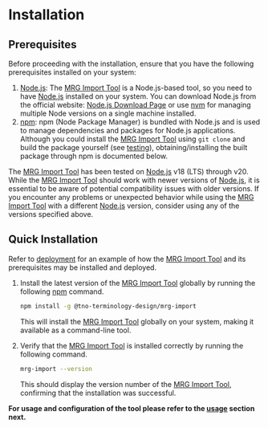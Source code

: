 # Installation
## Prerequisites

Before proceeding with the installation, ensure that you have the following prerequisites installed on your system:

1. [Node.js](http://nodejs.org/): The [MRG Import Tool](@) is a Node.js-based tool, so you need to have [Node.js](https://nodejs.org/) installed on your system. You can download Node.js from the official website: [Node.js Download Page](https://nodejs.org/) or use [nvm](https://github.com/nvm-sh/nvm) for managing multiple Node versions on a single machine installed.
2. [npm](https://www.npmjs.com/get-npm): npm (Node Package Manager) is bundled with Node.js and is used to manage dependencies and packages for Node.js applications. Although you could install the [MRG Import Tool](@) using `git clone` and build the package yourself (see [testing](#testing)), obtaining/installing the built package through npm is documented below.

The [MRG Import Tool](@) has been tested on [Node.js](http://nodejs.org/) v18 (LTS) through v20. While the [MRG Import Tool](@) should work with newer versions of [Node.js](http://nodejs.org/), it is essential to be aware of potential compatibility issues with older versions. If you encounter any problems or unexpected behavior while using the [MRG Import Tool](@) with a different [Node.js](http://nodejs.org/) version, consider using any of the versions specified above.

## Quick Installation
Refer to [deployment](deployment) for an example of how the [MRG Import Tool](@) and its prerequisites may be installed and deployed.
    
1. Install the latest version of the [MRG Import Tool](@) globally by running the following [npm](https://www.npmjs.com/package/@tno-terminoloy-design/mrg-import) command.
    
    ```bash
    npm install -g @tno-terminology-design/mrg-import
    ```
        
    This will install the [MRG Import Tool](@) globally on your system, making it available as a command-line tool.
    
2. Verify that the [MRG Import Tool](@) is installed correctly by running the following command.
    
    ```bash
    mrg-import --version
    ```
    This should display the version number of the [MRG Import Tool](@), confirming that the installation was successful.

**For usage and configuration of the tool please refer to the [usage](usage) section next.**
